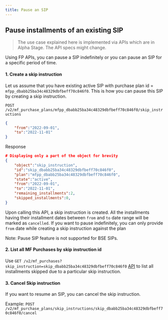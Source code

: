 ```yaml
---
title: Pause an SIP
---
```

## Pause installments of an existing SIP
> The use case explained here is implemented via APIs which are in Alpha Stage. The API specs might change.

Using FP APIs, you can pause a SIP indefinitely or you can pause an SIP for a specific period of time.

#### 1. Create a skip instruction
Let us assume that you have existing active SIP with purchase plan id = `mfpp_dbabb25ba34c48329dbfbeff70c846f0`. This is how you can pause this SIP by creating a skip instruction.

`POST /v2/mf_purchase_plans/mfpp_dbabb25ba34c48329dbfbeff70c846f0/skip_instructions`
```json
{
	"from":"2022-09-01",
	"to":"2022-11-01"
}
```
Response
```json
# Displaying only a part of the object for brevity
{
    "object":"skip_instruction",
    "id":"skip_dbabb25ba34c48329dbfbeff70c846f0",
    "plan":"mfpp_dbabb25ba34c48329dbfbeff70c846f0",
    "state":"active",
    "from":"2022-09-01",
    "to":"2022-11-01",
    "remaining_installments":2,
    "skipped_installments":0,
}
```
Upon calling this API, a skip instruction is created. All the installments having their installment dates between `from` and `to` date range will be marked as `cancelled`. If you want to pause indefinitely, you can only provide `from` date while creating a skip instruction against the plan

Note: Pause SIP feature is not supported for BSE SIPs.

#### 2. List all MF Purchases by skip instruction id
Use `GET /v2/mf_purchases?skip_instruction=skip_dbabb25ba34c48329dbfbeff70c846f0` [API](https://fintechprimitives.com/docs/api/#list-all-mf-purchases) to list all installments skipped due to a particular skip instruction.

#### 3. Cancel Skip instruction
If you want to resume an SIP, you can cancel the skip instruction.

Example: `POST /v2/mf_purchase_plans/skip_instructions/skip_dbabb25ba34c48329dbfbeff70c846f0/cancel`




